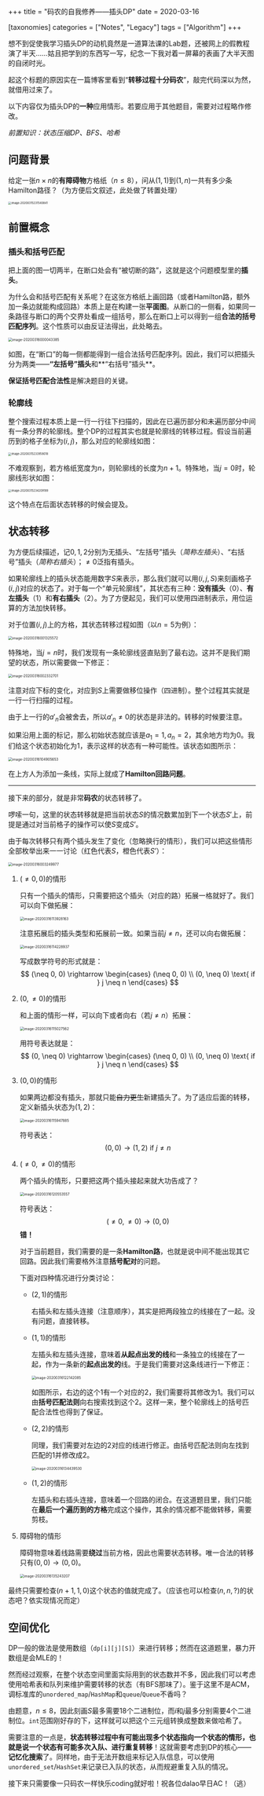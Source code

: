 +++
title = "码农的自我修养——插头DP"
date = 2020-03-16

[taxonomies]
categories = ["Notes", "Legacy"]
tags = ["Algorithm"]
+++

想不到促使我学习插头DP的动机竟然是一道算法课的Lab题，还被网上的假教程演了半天……姑且把学到的东西写一写，纪念一下我对着一屏幕的表画了大半天图的自闭时光。

起这个标题的原因实在一篇博客里看到“**转移过程十分码农**”，敲完代码深以为然，就借用过来了。

以下内容仅为插头DP的**一种**应用情形。若要应用于其他题目，需要对过程略作修改。

*前置知识：状态压缩DP、BFS、哈希*

<!-- more -->

## 问题背景

给定一张$n \times n$的**有障碍物**方格纸（$n \leq 8$），问从$(1, 1)$到$(1, n)$一共有多少条Hamilton路径？（为方便后文叙述，此处做了转置处理）

<img src="/images/image-20200315231540841.png" alt="image-20200315231540841" style="zoom: 40%;" />

## 前置概念

### 插头和括号匹配

把上面的图一切两半，在断口处会有“被切断的路”，这就是这个问题模型里的**插头**。

为什么会和括号匹配有关系呢？在这张方格纸上画回路（或者Hamilton路，额外加一条边就能构成回路）本质上是在构建一张**平面图**。从断口的一侧看，如果同一条路径与断口的两个交界处看成一组括号，那么在断口上可以得到一组**合法的括号匹配序列**。这个性质可以由反证法得出，此处略去。

<img src="/images/image-20200316000043385.png" alt="image-20200316000043385" style="zoom:50%;" />

如图，在“断口”的每一侧都能得到一组合法括号匹配序列。因此，我们可以把插头分为两类——**“左括号”插头**和**“右括号”插头**。

**保证括号匹配合法性**是解决题目的关键。

### 轮廓线

整个搜索过程本质上是一行一行往下扫描的，因此在已遍历部分和未遍历部分中间有一条分界的轮廓线。整个DP的过程其实也就是轮廓线的转移过程。假设当前遍历到的格子坐标为$(i, j)$，那么对应的轮廓线如图：

<img src="/images/image-20200315233958018.png" alt="image-20200315233958018" style="zoom:40%;" />

不难观察到，若方格纸宽度为$n$，则轮廓线的长度为$n+1$。特殊地，当$j = 0$时，轮廓线形状如图：

<img src="/images/image-20200315234209189.png" alt="image-20200315234209189" style="zoom:40%;" />

这个特点在后面状态转移的时候会提及。

## 状态转移

为方便后续描述，记$0, 1, 2$分别为无插头、“左括号”插头（_简称左插头_）、“右括号”插头（_简称右插头_）；$\neq 0$泛指有插头。

如果轮廓线上的插头状态能用数字$S$来表示，那么我们就可以用$(i, j, S)$来刻画格子$(i, j)$对应的状态了。对于每一个“单元轮廓线”，其状态有三种：**没有插头**（$0$）、**有左插头**（$1$）和**有右插头**（$2$）。为了方便起见，我们可以使用四进制表示，用位运算的方法加快转移。

对于位置$(i, j)$上的方格，其状态转移过程如图（以$n = 5$为例）：

<img src="/images/image-20200316001325572.png" alt="image-20200316001325572" style="zoom:50%;" />

特殊地，当$j = n$时，我们发现有一条轮廓线竖直贴到了最右边。这并不是我们期望的状态，所以需要做一下修正：

<img src="/images/image-20200316002332701.png" alt="image-20200316002332701" style="zoom:50%;" />

注意对应下标的变化，对应到$S$上需要做移位操作（四进制）。整个过程其实就是一行一行扫描的过程。

由于上一行的$a'_n$会被舍去，所以$a'_n \neq 0$的状态是非法的。转移的时候要注意。

如果沿用上面的标记，那么初始状态就应该是$a_1 = 1, a_n = 2$，其余地方均为$0$。我们给这个状态初始化为$1$，表示这样的状态有一种可能性。该状态如图所示：

<img src="/images/image-20200316104905653.png" alt="image-20200316104905653" style="zoom:50%;" />

在上方人为添加一条线，实际上就成了**Hamilton回路问题**。

---

接下来的部分，就是非常**码农**的状态转移了。

啰嗦一句，这里的状态转移就是把当前状态$S$的情况数累加到下一个状态$S'$上，前提是通过对当前格子的操作可以使$S$变成$S’$。

由于每次转移只有两个插头发生了变化（忽略换行的情形），我们可以把这些情形全部枚举出来一一讨论（红色代表$S$，橙色代表$S’$）：

<img src="/images/image-20200316003249977.png" alt="image-20200316003249977" style="zoom:50%;" />

1. $(\neq 0, 0)$的情形

   只有一个插头的情形，只需要把这个插头（对应的路）拓展一格就好了。我们可以向下做拓展：

   <img src="/images/image-20200316113928163.png" alt="image-20200316113928163" style="zoom:50%;" />

   注意拓展后的插头类型和拓展前一致。如果当前$j \neq n$，还可以向右做拓展：

   <img src="/images/image-20200316114228937.png" alt="image-20200316114228937" style="zoom:50%;" />

   写成数学符号的形式就是：
   $$
   (\neq 0, 0) \rightarrow \begin{cases}
   (\neq 0, 0) \\
   (0, \neq 0) \text{ if } j \neq n
   \end{cases}
   $$

2. $(0, \neq 0)$的情形

   和上面的情形一样，可以向下或者向右（若$j \neq n$）拓展：

   <img src="/images/image-20200316115027562.png" alt="image-20200316115027562" style="zoom:50%;" />

   用符号表达就是：
   $$
   (0, \neq 0) \rightarrow \begin{cases}
   (\neq 0, 0) \\
   (0, \neq 0) \text{ if } j \neq n
   \end{cases}
   $$

3. $(0, 0)$的情形

   如果两边都没有插头，那就只能~~自力更生~~新建插头了。为了适应后面的转移，定义新插头状态为$(1, 2)$：

   <img src="/images/image-20200316115947885.png" alt="image-20200316115947885" style="zoom:50%;" />

   符号表达：
   $$
   (0, 0) \rightarrow (1, 2) \text{ if } j \neq n
   $$

4. $(\neq 0, \neq 0)$的情形

   两个插头的情形，只要把这两个插头接起来就大功告成了？

   <img src="/images/image-20200316120553557.png" alt="image-20200316120553557" style="zoom:50%;" />

   符号表达：
   $$
   (\neq 0, \neq 0) \rightarrow (0, 0)
   $$
   **错！**

   对于当前题目，我们需要的是一条**Hamilton路**，也就是说中间不能出现其它回路。因此我们需要格外注意**括号配对**的问题。

   下面对四种情况进行分类讨论：

   - $(2, 1)$的情形

     右插头和左插头连接（注意顺序），其实是把两段独立的线接在了一起。没有问题，直接转移。

   - $(1, 1)$的情形

     左插头和左插头连接，意味着**从起点出发的线**和一条独立的线接在了一起，作为一条新的**起点出发的**线。于是我们需要对这条线进行一下修正：

     <img src="/images/image-20200316122142085.png" alt="image-20200316122142085" style="zoom:50%;" />

     如图所示，右边的这个$1$有一个对应的$2$，我们需要将其修改为$1$。我们可以由**括号匹配法则**向右搜索找到这个$2$。这样一来，整个轮廓线上的括号匹配合法性也得到了保证。

   - $(2, 2)$的情形

     同理，我们需要对左边的$2$对应的线进行修正。由括号匹配法则向左找到匹配的$1$并修改成$2$。

     <img src="/images/image-20200316134439530.png" alt="image-20200316134439530" style="zoom:50%;" />

   - $(1, 2)$的情形

     左插头和右插头连接，意味着一个回路的闭合。在这道题目里，我们只能在**最后一个遍历到的方格**完成这个操作，其余的情况都不能做转移，需要剪枝。

5. 障碍物的情形

   障碍物意味着线路需要**绕过**当前方格，因此也需要状态转移。唯一合法的转移只有$(0, 0) \rightarrow (0, 0)$。

   <img src="/images/image-20200316135243207.png" alt="image-20200316135243207" style="zoom:50%;" />

最终只需要检查$(n + 1, 1, 0)$这个状态的值就完成了。（应该也可以检查$(n, n, ?)$的状态吧？依实现情况而定）

## 空间优化

DP一般的做法是使用数组（`dp[i][j][S]`）来进行转移；然而在这道题里，暴力开数组是会MLE的！

然而经过观察，在整个状态空间里面实际用到的状态数并不多，因此我们可以考虑使用哈希表和队列来维护需要转移的状态（有BFS那味了）。鉴于这里不是ACM，调标准库的`unordered_map`/`HashMap`和`queue`/`Queue`不香吗？

由题意，$n \leq 8$，因此刻画$S$最多需要18个二进制位，而$i$和$j$最多分别需要4个二进制位。`int`范围刚好存的下，这样就可以把这个三元组转换成整数来做哈希了。

需要注意的一点是，**状态转移过程中有可能出现多个状态指向一个状态的情形，也就是说一个状态有可能多次入队、进行重复转移**！这就需要考虑到DP的核心——**记忆化搜索**了。同样地，由于无法开数组来标记入队信息，可以使用`unordered_set`/`HashSet`来记录已入队的状态，从而规避重复入队的情况。



接下来只需要像一只码农一样快乐coding就好啦！祝各位dalao早日AC！（逃）

